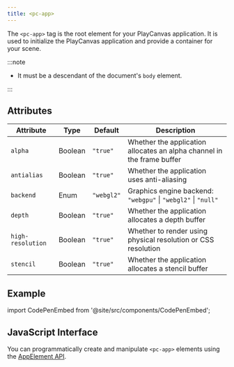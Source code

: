 ```yaml
---
title: <pc-app>
---
```


The `<pc-app>` tag is the root element for your PlayCanvas application. It is used to initialize the PlayCanvas application and provide a container for your scene.

:::note

* It must be a descendant of the document's `body` element.

:::

## Attributes

<div className="nowrap-first-col">

| Attribute | Type | Default | Description |
| --- | --- | --- | --- |
| `alpha` | Boolean | `"true"` | Whether the application allocates an alpha channel in the frame buffer |
| `antialias` | Boolean | `"true"` | Whether the application uses anti-aliasing |
| `backend` | Enum | `"webgl2"` | Graphics engine backend: `"webgpu"` \| `"webgl2"` \| `"null"` |
| `depth` | Boolean | `"true"` | Whether the application allocates a depth buffer |
| `high-resolution` | Boolean | `"true"` | Whether to render using physical resolution or CSS resolution |
| `stencil` | Boolean | `"true"` | Whether the application allocates a stencil buffer |

</div>

## Example

import CodePenEmbed from '@site/src/components/CodePenEmbed';

<CodePenEmbed id="JoPvXjO" title="<pc-app> example" />

## JavaScript Interface

You can programmatically create and manipulate `<pc-app>` elements using the [AppElement API](https://api.playcanvas.com/web-components/classes/AppElement.html).
